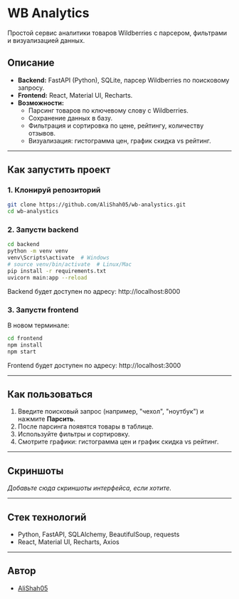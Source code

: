 # WB Analytics

Простой сервис аналитики товаров Wildberries с парсером, фильтрами и визуализацией данных.

## Описание

- **Backend:** FastAPI (Python), SQLite, парсер Wildberries по поисковому запросу.
- **Frontend:** React, Material UI, Recharts.
- **Возможности:**
  - Парсинг товаров по ключевому слову с Wildberries.
  - Сохранение данных в базу.
  - Фильтрация и сортировка по цене, рейтингу, количеству отзывов.
  - Визуализация: гистограмма цен, график скидка vs рейтинг.

---

## Как запустить проект

### 1. Клонируй репозиторий

```bash
git clone https://github.com/AliShah05/wb-analystics.git
cd wb-analystics
```

### 2. Запусти backend

```bash
cd backend
python -m venv venv
venv\Scripts\activate  # Windows
# source venv/bin/activate  # Linux/Mac
pip install -r requirements.txt
uvicorn main:app --reload
```
Backend будет доступен по адресу: http://localhost:8000

### 3. Запусти frontend

В новом терминале:
```bash
cd frontend
npm install
npm start
```
Frontend будет доступен по адресу: http://localhost:3000

---

## Как пользоваться

1. Введите поисковый запрос (например, "чехол", "ноутбук") и нажмите **Парсить**.
2. После парсинга появятся товары в таблице.
3. Используйте фильтры и сортировку.
4. Смотрите графики: гистограмма цен и график скидка vs рейтинг.

---

## Скриншоты

_Добавьте сюда скриншоты интерфейса, если хотите._

---

## Стек технологий

- Python, FastAPI, SQLAlchemy, BeautifulSoup, requests
- React, Material UI, Recharts, Axios

---

## Автор

- [AliShah05](https://github.com/AliShah05)

